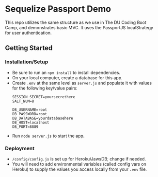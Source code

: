 # Sequelize Passport Demo
This repo utilizes the same structure as we use in The DU Coding Boot Camp, and demonstrates basic MVC. It uses the PassportJS localStrategy for user authentication.

## Getting Started

### Installation/Setup

* Be sure to run an `npm install` to install dependencies.
* On your local computer, create a database for this app.
* Create `.env` at the same level as `server.js` and populate it with values for the following key/value pairs:
    ```
    SESSION_SECRET=yoursecrethere  
    SALT_NUM=8

    DB_USERNAME=root
    DB_PASSWORD=root
    DB_DATABASE=yourdatabasehere
    DB_HOST=localhost
    DB_PORT=8889
    ```
* Run `node server.js` to start the app.

### Deployment

* `/config/config.js` is set up for Heroku/JawsDB; change if needed.
* You will need to add environmental variables (called config vars on Heroku) to supply the values you access locally from your `.env` file.